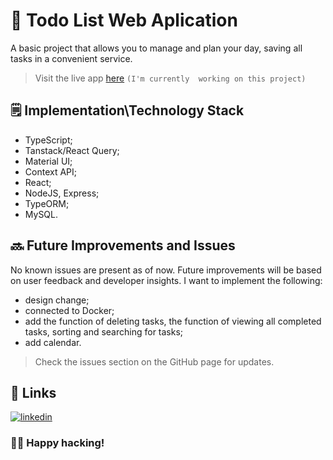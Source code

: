 # 📃 Todo List Web Aplication

A basic project that allows you to manage and plan your day, saving all tasks in a convenient service.
 > Visit the live app [here]() `(I'm currently  working on this project)`

## 🗒️ Implementation\Technology Stack

 - TypeScript;
 - Tanstack/React Query;
 - Material UI;
 - Context API;
 - React;
 - NodeJS, Express;
 - TypeORM;
 - MySQL.

## 🔜 Future Improvements and Issues

No known issues are present as of now. Future improvements will be based on user feedback and developer insights. I want to implement the following: 
- design change;
- connected to Docker;
- add the function of deleting tasks, the function of viewing all completed tasks, sorting and searching for tasks;
- add calendar.
 
> Check the issues section on the GitHub page for updates.

## 🔗 Links

[![linkedin](https://img.shields.io/badge/linkedin-0A66C2?style=for-the-badge&logo=linkedin&logoColor=white)](https://www.linkedin.com/in/oleh-kozakk/)

### 👨‍💻 Happy hacking!

